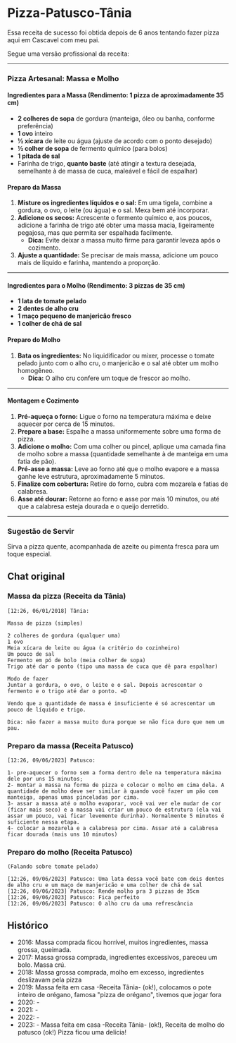 # Pizza-Patusco-Tânia
Essa receita de sucesso foi obtida depois de 6 anos tentando fazer pizza aqui em Cascavel com meu pai. 

Segue uma versão profissional da receita:

---

### **Pizza Artesanal: Massa e Molho**

#### **Ingredientes para a Massa (Rendimento: 1 pizza de aproximadamente 35 cm)**

- **2 colheres de sopa** de gordura (manteiga, óleo ou banha, conforme preferência)  
- **1 ovo** inteiro  
- **½ xícara** de leite ou água (ajuste de acordo com o ponto desejado)  
- **½ colher de sopa** de fermento químico (para bolos)  
- **1 pitada de sal**  
- Farinha de trigo, **quanto baste** (até atingir a textura desejada, semelhante à de massa de cuca, maleável e fácil de espalhar)

#### **Preparo da Massa**

1. **Misture os ingredientes líquidos e o sal:** Em uma tigela, combine a gordura, o ovo, o leite (ou água) e o sal. Mexa bem até incorporar.  
2. **Adicione os secos:** Acrescente o fermento químico e, aos poucos, adicione a farinha de trigo até obter uma massa macia, ligeiramente pegajosa, mas que permita ser espalhada facilmente.  
   - **Dica:** Evite deixar a massa muito firme para garantir leveza após o cozimento.  
3. **Ajuste a quantidade:** Se precisar de mais massa, adicione um pouco mais de líquido e farinha, mantendo a proporção.  

---

#### **Ingredientes para o Molho (Rendimento: 3 pizzas de 35 cm)**

- **1 lata de tomate pelado**  
- **2 dentes de alho cru**  
- **1 maço pequeno de manjericão fresco**  
- **1 colher de chá de sal**  

#### **Preparo do Molho**

1. **Bata os ingredientes:** No liquidificador ou mixer, processe o tomate pelado junto com o alho cru, o manjericão e o sal até obter um molho homogêneo.  
   - **Dica:** O alho cru confere um toque de frescor ao molho.  

---

#### **Montagem e Cozimento**

1. **Pré-aqueça o forno:** Ligue o forno na temperatura máxima e deixe aquecer por cerca de 15 minutos.  
2. **Prepare a base:** Espalhe a massa uniformemente sobre uma forma de pizza.  
3. **Adicione o molho:** Com uma colher ou pincel, aplique uma camada fina de molho sobre a massa (quantidade semelhante à de manteiga em uma fatia de pão).  
4. **Pré-asse a massa:** Leve ao forno até que o molho evapore e a massa ganhe leve estrutura, aproximadamente 5 minutos.  
5. **Finalize com cobertura:** Retire do forno, cubra com mozarela e fatias de calabresa.  
6. **Asse até dourar:** Retorne ao forno e asse por mais 10 minutos, ou até que a calabresa esteja dourada e o queijo derretido.  

---

### **Sugestão de Servir**
Sirva a pizza quente, acompanhada de azeite ou pimenta fresca para um toque especial. 



## Chat original

### Massa da pizza (Receita da Tânia)
```
[12:26, 06/01/2018] Tânia:

Massa de pizza (simples)

2 colheres de gordura (qualquer uma)
1 ovo
Meia xícara de leite ou água (a critério do cozinheiro)
Um pouco de sal 
Fermento em pó de bolo (meia colher de sopa) 
Trigo até dar o ponto (tipo uma massa de cuca que dê para espalhar) 

Modo de fazer
Juntar a gordura, o ovo, o leite e o sal. Depois acrescentar o fermento e o trigo até dar o ponto. =D

Vendo que a quantidade de massa é insuficiente é só acrescentar um pouco de líquido e trigo.

Dica: não fazer a massa muito dura porque se não fica duro que nem um pau.
```

### Preparo da massa (Receita Patusco)
```
[12:26, 09/06/2023] Patusco: 

1- pre-aquecer o forno sem a forma dentro dele na temperatura máxima dele por uns 15 minutos;
2- montar a massa na forma de pizza e colocar o molho em cima dela. A quantidade de molho deve ser similar à quando você fazer um pão com manteiga, apenas umas pinceladas por cima.
3- assar a massa até o molho evaporar, você vai ver ele mudar de cor (ficar mais seco) e a massa vai criar um pouco de estrutura (ela vai assar um pouco, vai ficar levemente durinha). Normalmente 5 minutos é suficiente nessa etapa. 
4- colocar a mozarela e a calabresa por cima. Assar até a calabresa ficar dourada (mais uns 10 minutos)
```

### Preparo do molho (Receita Patusco)
```
(Falando sobre tomate pelado)

[12:26, 09/06/2023] Patusco: Uma lata dessa você bate com dois dentes de alho cru e um maço de manjericão e uma colher de chá de sal
[12:26, 09/06/2023] Patusco: Rende molho pra 3 pizzas de 35cm
[12:26, 09/06/2023] Patusco: Fica perfeito
[12:26, 09/06/2023] Patusco: O alho cru da uma refrescância
```


## Histórico

- 2016: Massa comprada ficou horrível, muitos ingredientes, massa grossa, queimada.
- 2017: Massa grossa comprada, ingredientes excessivos, pareceu um bolo. Massa crú.
- 2018: Massa grossa comprada, molho em excesso, ingredientes deslizavam pela pizza
- 2019: Massa feita em casa -Receita Tânia- (ok!), colocamos o pote inteiro de orégano, famosa "pizza de orégano", tivemos que jogar fora
- 2020: -
- 2021: -
- 2022: -
- 2023: - Massa feita em casa -Receita Tânia- (ok!),  Receita de molho do patusco (ok!) Pizza ficou uma delícia! 
